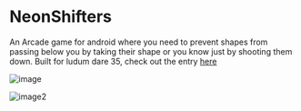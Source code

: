 # NeonShifters
An Arcade game for android where you need to prevent shapes from passing below you by taking their shape or you know just by shooting them down.
Built for ludum dare 35, check out the entry [here](http://ludumdare.com/compo/ludum-dare-35/?action=preview&uid=63655)

![image](http://ludumdare.com/compo/wp-content/compo2//542293/63655-shot1-1461025317.png-eq-900-500.jpg)

![image2](http://ludumdare.com/compo/wp-content/compo2/542293/63655-shot2-1461025317.png)
